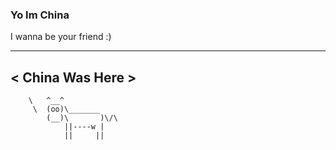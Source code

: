 ### Yo Im China




I wanna be your friend :)

 ___________________
<  China Was Here   >
 -------------------
        \   ^__^
         \  (oo)\_______
            (__)\       )\/\
                ||----w |
                ||     ||
